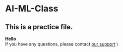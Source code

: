 # AI-ML-Class
## This is a practice file.

**Hello**\
If you have any questions, please contact [our support](www.google.com)
\

